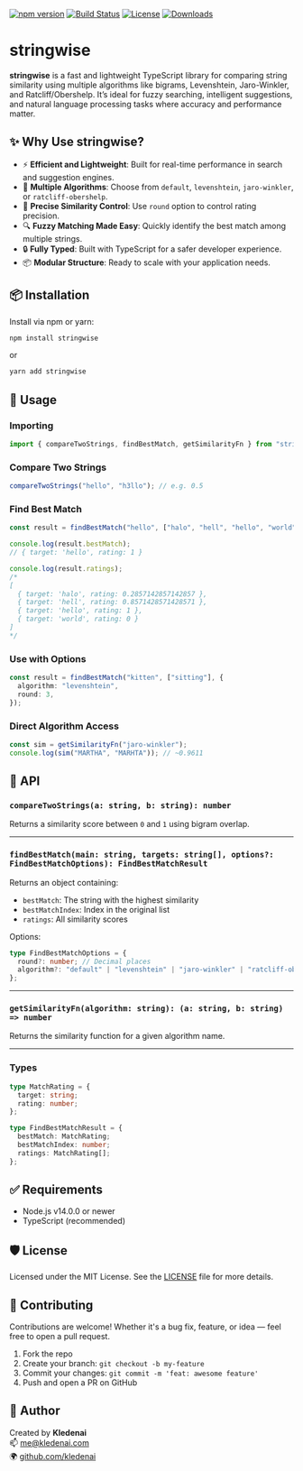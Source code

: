 [![npm version](https://img.shields.io/npm/v/stringwise)](https://www.npmjs.com/package/stringwise)
[![Build Status](https://img.shields.io/github/actions/workflow/status/kledenai/stringwise/ci.yml)](https://github.com/kledenai/stringwise/actions)
[![License](https://img.shields.io/npm/l/stringwise)](https://github.com/kledenai/stringwise/blob/main/LICENSE)
[![Downloads](https://img.shields.io/npm/dm/stringwise)](https://www.npmjs.com/package/stringwise)

# stringwise

**stringwise** is a fast and lightweight TypeScript library for comparing string similarity using multiple algorithms like bigrams, Levenshtein, Jaro-Winkler, and Ratcliff/Obershelp. It’s ideal for fuzzy searching, intelligent suggestions, and natural language processing tasks where accuracy and performance matter.

## ✨ Why Use stringwise?

- ⚡️ **Efficient and Lightweight**: Built for real-time performance in search and suggestion engines.
- 🧠 **Multiple Algorithms**: Choose from `default`, `levenshtein`, `jaro-winkler`, or `ratcliff-obershelp`.
- 🎯 **Precise Similarity Control**: Use `round` option to control rating precision.
- 🔍 **Fuzzy Matching Made Easy**: Quickly identify the best match among multiple strings.
- 🔒 **Fully Typed**: Built with TypeScript for a safer developer experience.
- 📦 **Modular Structure**: Ready to scale with your application needs.

## 📦 Installation

Install via npm or yarn:

```bash
npm install stringwise
```

or

```bash
yarn add stringwise
```

## 🚀 Usage

### Importing

```ts
import { compareTwoStrings, findBestMatch, getSimilarityFn } from "stringwise";
```

### Compare Two Strings

```ts
compareTwoStrings("hello", "h3llo"); // e.g. 0.5
```

### Find Best Match

```ts
const result = findBestMatch("hello", ["halo", "hell", "hello", "world"]);

console.log(result.bestMatch);
// { target: 'hello', rating: 1 }

console.log(result.ratings);
/*
[
  { target: 'halo', rating: 0.2857142857142857 },
  { target: 'hell', rating: 0.8571428571428571 },
  { target: 'hello', rating: 1 },
  { target: 'world', rating: 0 }
]
*/
```

### Use with Options

```ts
const result = findBestMatch("kitten", ["sitting"], {
  algorithm: "levenshtein",
  round: 3,
});
```

### Direct Algorithm Access

```ts
const sim = getSimilarityFn("jaro-winkler");
console.log(sim("MARTHA", "MARHTA")); // ~0.9611
```

## 🧠 API

### `compareTwoStrings(a: string, b: string): number`

Returns a similarity score between `0` and `1` using bigram overlap.

---

### `findBestMatch(main: string, targets: string[], options?: FindBestMatchOptions): FindBestMatchResult`

Returns an object containing:

- `bestMatch`: The string with the highest similarity
- `bestMatchIndex`: Index in the original list
- `ratings`: All similarity scores

Options:

```ts
type FindBestMatchOptions = {
  round?: number; // Decimal places
  algorithm?: "default" | "levenshtein" | "jaro-winkler" | "ratcliff-obershelp";
};
```

---

### `getSimilarityFn(algorithm: string): (a: string, b: string) => number`

Returns the similarity function for a given algorithm name.

---

### Types

```ts
type MatchRating = {
  target: string;
  rating: number;
};

type FindBestMatchResult = {
  bestMatch: MatchRating;
  bestMatchIndex: number;
  ratings: MatchRating[];
};
```

## ✅ Requirements

- Node.js v14.0.0 or newer
- TypeScript (recommended)

## 🛡 License

Licensed under the MIT License. See the [LICENSE](https://github.com/kledenai/stringwise/blob/main/LICENSE) file for more details.

## 🤝 Contributing

Contributions are welcome! Whether it's a bug fix, feature, or idea — feel free to open a pull request.

1. Fork the repo
2. Create your branch: `git checkout -b my-feature`
3. Commit your changes: `git commit -m 'feat: awesome feature'`
4. Push and open a PR on GitHub

## 👤 Author

Created by **Kledenai**  
📫 [me@kledenai.com](mailto:me@kledenai.com)  
🌍 [github.com/kledenai](https://github.com/kledenai)
